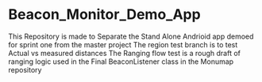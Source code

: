 # Beacon_Monitor_Demo_App
This Repository is made to Separate the Stand Alone Andrioid app  demoed for sprint one from the master project
The region test branch is to test Actual vs measured distances
The Ranging flow test is a rough draft of ranging logic  used in the Final BeaconListener class in the Monumap repository
